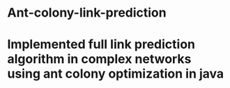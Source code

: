 # Ant-colony-link-prediction
# Implemented full link prediction algorithm in complex networks using ant colony optimization in java
